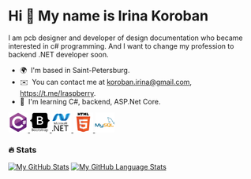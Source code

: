 Hi 👋 My name is Irina Koroban
==============================

I am pcb designer and developer of design documentation who became interested in c# programming. 
Аnd I want to change my profession to backend .NET developer soon.

*   🌍  I'm based in Saint-Petersburg.
*   ✉️  You can contact me at koroban.irina@gmail.com, https://t.me/Iraspberry.
*   🧠  I'm learning C#, backend, ASP.Net Core.
 
<p align="left"><a href="https://www.w3schools.com/cs/" target="_blank" rel="noreferrer"> <img src="https://raw.githubusercontent.com/devicons/devicon/master/icons/csharp/csharp-original.svg" alt="csharp" width="40" height="40"/> </a> <a href="https://getbootstrap.com" target="_blank" rel="noreferrer"> <img src="https://raw.githubusercontent.com/devicons/devicon/master/icons/bootstrap/bootstrap-plain-wordmark.svg" alt="bootstrap" width="40" height="40"/> </a>  <a href="https://dotnet.microsoft.com/" target="_blank" rel="noreferrer"> <img src="https://raw.githubusercontent.com/devicons/devicon/master/icons/dot-net/dot-net-original-wordmark.svg" alt="dotnet" width="40" height="40"/> </a> <a href="https://www.w3.org/html/" target="_blank" rel="noreferrer"> <img src="https://raw.githubusercontent.com/devicons/devicon/master/icons/html5/html5-original-wordmark.svg" alt="html5" width="40" height="40"/> </a> <a href="https://www.mysql.com/" target="_blank" rel="noreferrer"> <img src="https://raw.githubusercontent.com/devicons/devicon/master/icons/mysql/mysql-original-wordmark.svg" alt="mysql" width="40" height="40"/> </a> </p>


### :fire: Stats
[![My GitHub Stats](https://github-readme-stats.vercel.app/api/?username=IrinaKoroban&count_private=true&showicons=true)]()
[![My GitHub Language Stats](https://github-readme-stats.vercel.app/api/top-langs/?username=IrinaKoroban&langs_count=5)]()
